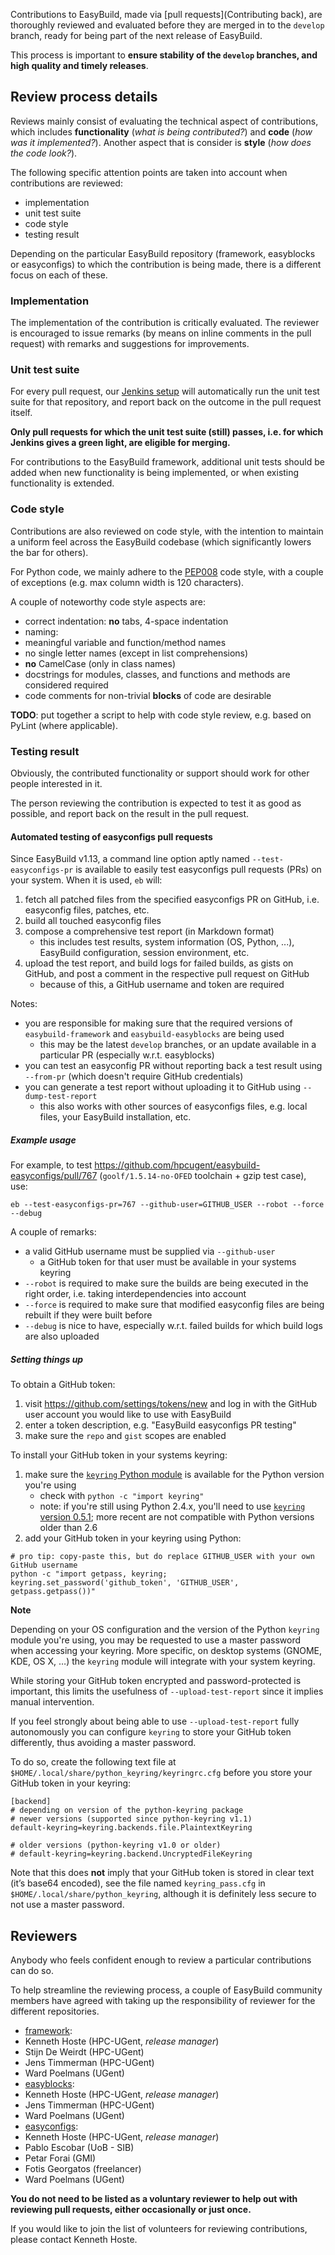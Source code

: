 Contributions to EasyBuild, made via [pull requests](Contributing back), are thoroughly reviewed and evaluated before they are merged in to the `develop` branch, ready for being part of the next release of EasyBuild.

This process is important to **ensure stability of the `develop` branches, and high quality and timely releases**.

## Review process details

Reviews mainly consist of evaluating the technical aspect of contributions, which includes **functionality** (_what is being contributed?_) and **code** (_how was it implemented?_). Another aspect that is consider is **style** (_how does the code look?_).

The following specific attention points are taken into account when contributions are reviewed:

 * implementation
 * unit test suite
 * code style
 * testing result

Depending on the particular EasyBuild repository (framework, easyblocks or easyconfigs) to which the contribution is being made, there is a different focus on each of these.

### Implementation

The implementation of the contribution is critically evaluated. The reviewer is encouraged to issue remarks (by means on inline comments in the pull request) with remarks and suggestions for improvements.

### Unit test suite

For every pull request, our [Jenkins setup](https://jenkins1.ugent.be/view/EasyBuild%20(develop)/) will automatically run the unit test suite for that repository, and report back on the outcome in the pull request itself.

**Only pull requests for which the unit test suite (still) passes, i.e. for which Jenkins gives a green light, are eligible for merging.**

For contributions to the EasyBuild framework, additional unit tests should be added when new functionality is being implemented, or when existing functionality is extended.

### Code style

Contributions are also reviewed on code style, with the intention to maintain a uniform feel across the EasyBuild codebase (which significantly lowers the bar for others).

For Python code, we mainly adhere to the [PEP008](http://www.python.org/dev/peps/pep-0008/) code style, with a couple of exceptions (e.g. max column width is 120 characters).

A couple of noteworthy code style aspects are:

 * correct indentation: **no** tabs, 4-space indentation
 * naming:
  * meaningful variable and function/method names
  * no single letter names (except in list comprehensions)
  * **no** CamelCase (only in class names)
 * docstrings for modules, classes, and functions and methods are considered required
 * code comments for non-trivial **blocks** of code are desirable

**TODO**: put together a script to help with code style review, e.g. based on PyLint (where applicable).

### Testing result

Obviously, the contributed functionality or support should work for other people interested in it.

The person reviewing the contribution is expected to test it as good as possible, and report back on the result in the pull request.

#### Automated testing of easyconfigs pull requests

Since EasyBuild v1.13, a command line option aptly named `--test-easyconfigs-pr` is available to easily test easyconfigs pull requests (PRs) on your system.
When it is used, `eb` will:

 1. fetch all patched files from the specified easyconfigs PR on GitHub, i.e. easyconfig files, patches, etc.
 2. build all touched easyconfig files
 3. compose a comprehensive test report (in Markdown format)
     * this includes test results, system information (OS, Python, ...), EasyBuild configuration, session environment, etc.
 4. upload the test report, and build logs for failed builds, as gists on GitHub, and post a comment in the respective pull request on GitHub
     * because of this, a GitHub username and token are required

Notes:

 * you are responsible for making sure that the required versions of `easybuild-framework` and `easybuild-easyblocks` are being used
   * this may be the latest `develop` branches, or an update available in a particular PR (especially w.r.t. easyblocks)
 * you can test an easyconfig PR without reporting back a test result using `--from-pr` (which doesn't require GitHub credentials)
 * you can generate a test report without uploading it to GitHub using `--dump-test-report`
   * this also works with other sources of easyconfigs files, e.g. local files, your EasyBuild installation, etc.

##### Example usage

For example, to test https://github.com/hpcugent/easybuild-easyconfigs/pull/767 (`goolf/1.5.14-no-OFED` toolchain + gzip test case), use:

```
eb --test-easyconfigs-pr=767 --github-user=GITHUB_USER --robot --force --debug
```

A couple of remarks:

 * a valid GitHub username must be supplied via `--github-user`
   * a GitHub token for that user must be available in your systems keyring
 * `--robot` is required to make sure the builds are being executed in the right order, i.e. taking interdependencies into account
 * `--force` is required to make sure that modified easyconfig files are being rebuilt if they were built before
 * `--debug` is nice to have, especially w.r.t. failed builds for which build logs are also uploaded

##### Setting things up

To obtain a GitHub token:

 1. visit https://github.com/settings/tokens/new and log in with the GitHub user account you would like to use with EasyBuild
 2. enter a token description, e.g. "EasyBuild easyconfigs PR testing"
 3. make sure the `repo` and `gist` scopes are enabled

To install your GitHub token in your systems keyring:

 1. make sure the [`keyring` Python module](https://pypi.python.org/pypi/keyring) is available for the Python version you're using
    * check with `python -c "import keyring"`
    * note: if you're still using Python 2.4.x, you'll need to use [`keyring` version 0.5.1](https://pypi.python.org/packages/source/k/keyring/keyring-0.5.1.tar.gz); more recent are not compatible with Python versions older than 2.6
 2. add your GitHub token in your keyring using Python:
```
# pro tip: copy-paste this, but do replace GITHUB_USER with your own GitHub username
python -c "import getpass, keyring; keyring.set_password('github_token', 'GITHUB_USER', getpass.getpass())"
```

**Note**

Depending on your OS configuration and the version of the Python `keyring` module you're using, you may be requested to
use a master password when accessing your keyring. More specific, on desktop systems (GNOME, KDE, OS X, …) the `keyring` module will integrate with your system keyring.

While storing your GitHub token encrypted and password-protected is important, this limits the usefulness of `--upload-test-report` since it implies manual intervention.

If you feel strongly about being able to use `--upload-test-report` fully autonomously you can configure `keyring` to store your GitHub token differently, thus avoiding a master password.

To do so, create the following text file at `$HOME/.local/share/python_keyring/keyringrc.cfg` before you store your GitHub token in your keyring:


```
[backend]
# depending on version of the python-keyring package
# newer versions (supported since python-keyring v1.1)
default-keyring=keyring.backends.file.PlaintextKeyring

# older versions (python-keyring v1.0 or older)
# default-keyring=keyring.backend.UncryptedFileKeyring
```


Note that this does **not** imply that your GitHub token is stored in clear text (it’s base64 encoded), see the file named `keyring_pass.cfg` in `$HOME/.local/share/python_keyring`, although it is definitely less secure to not use a master password.


## Reviewers

Anybody who feels confident enough to review a particular contributions can do so.

To help streamline the reviewing process, a couple of EasyBuild community members have agreed with taking up the responsibility of reviewer for the different repositories.

 * [framework](https://github.com/hpcugent/easybuild-framework):
  * Kenneth Hoste (HPC-UGent, _release manager_)
  * Stijn De Weirdt (HPC-UGent)
  * Jens Timmerman (HPC-UGent)
  * Ward Poelmans (UGent)
 * [easyblocks](https://github.com/hpcugent/easybuild-easyblocks):
  * Kenneth Hoste (HPC-UGent, _release manager_)
  * Jens Timmerman (HPC-UGent)
  * Ward Poelmans (UGent)
 * [easyconfigs](https://github.com/hpcugent/easybuild-easyconfigs):
  * Kenneth Hoste (HPC-UGent, _release manager_)
  * Pablo Escobar (UoB - SIB)
  * Petar Forai (GMI)
  * Fotis Georgatos (freelancer)
  * Ward Poelmans (UGent)

**You do not need to be listed as a voluntary reviewer to help out with reviewing pull requests, either occasionally or just once.**

If you would like to join the list of volunteers for reviewing contributions, please contact Kenneth Hoste.
